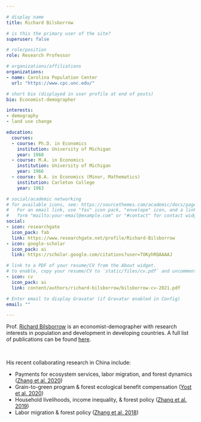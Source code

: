 ```yaml
---

# display name
title: Richard Bilsborrow

# is this the primary user of the site?
superuser: false

# role/position
role: Research Professor

# organizations/affiliations
organizations:
- name: Carolina Population Center
  url: "https://www.cpc.unc.edu/"

# short bio (displayed in user profile at end of posts)
bio: Economist-demographer

interests:
- demography
- land use change

education:
  courses:
  - course: Ph.D. in Economics
    institution: University of Michigan
    year: 1968
  - course: M.A. in Economics
    institution: University of Michigan
    year: 1966
  - course: B.A. in Economics (Minor, Mathematics)
    institution: Carleton College
    year: 1963

# social/academic networking
# for available icons, see: https://sourcethemes.com/academic/docs/page-builder/#icons
#   For an email link, use "fas" icon pack, "envelope" icon, and a link in the
#   form "mailto:your-email@example.com" or "#contact" for contact widget.
social:
- icon: researchgate
  icon_pack: fab
  link: https://www.researchgate.net/profile/Richard-Bilsborrow
- icon: google-scholar
  icon_pack: ai
  link: https://scholar.google.com/citations?user=TOKyhRQAAAAJ

# link to a PDF of your resume/CV from the About widget.
# to enable, copy your resume/CV to `static/files/cv.pdf` and uncomment the lines below.
- icon: cv
  icon_pack: ai
  link: content/authors/richard-bilsborrow/bilsborrow-cv-2021.pdf

# Enter email to display Gravatar (if Gravatar enabled in Config)
email: ""

---
```


Prof. [Richard Bilsborrow](https://www.cpc.unc.edu/people/fellows/richard-e-bilsborrow/) is an economist-demographer
with research interests in population and development in developing countries. 
A full list of publications can be found [here](https://www.cpc.unc.edu/resources/publications/?q=Bilsborrow%2C+Richard+E.&sort=ryat). 

<br>

His recent collaborating research in China include:
- Payments for ecosystem services, labor migration, and forest dynamics
  ([Zhang et al. 2020](https://www.qzgeog.com/publication/p2020-zhangqi-divergent/))
- Grain-to-green program & forest ecological benefit compensation
  ([Yost et al. 2020](https://doi.org/10.1016/j.ecolecon.2019.106509))
- Household livelihoods, income inequality, & forest policy
  ([Zhang et al. 2019](https://www.qzgeog.com/publication/p2019-zhangqi-income/))
- Labor migration & forest policy
  ([Zhang et al. 2018](https://www.qzgeog.com/publication/p2018-zhangqi-migration/))

<br>



